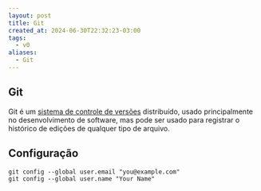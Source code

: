 ```yaml
---
layout: post
title: Git
created_at: 2024-06-30T22:32:23-03:00
tags:
  - v0
aliases:
  - Git
---
```

Git
---
Git é um [sistema de controle de versões](_insight/2024/07/2024-07-08-Sistema_de_controle_de_versoes.md#Distribuído) distribuído, usado principalmente no desenvolvimento de software, mas pode ser usado para registrar o histórico de edições de qualquer tipo de arquivo.

## Configuração

```shell
git config --global user.email "you@example.com"
git config --global user.name "Your Name"
```